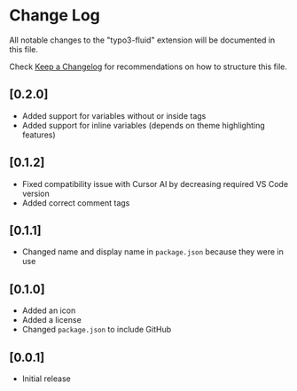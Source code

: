 # Change Log

All notable changes to the "typo3-fluid" extension will be documented in this file.

Check [Keep a Changelog](http://keepachangelog.com/) for recommendations on how to structure this file.

## [0.2.0]

- Added support for variables without or inside tags
- Added support for inline variables (depends on theme highlighting features)

## [0.1.2]

- Fixed compatibility issue with Cursor AI by decreasing required VS Code version
- Added correct comment tags

## [0.1.1]

- Changed name and display name in `package.json` because they were in use

## [0.1.0]

- Added an icon
- Added a license
- Changed `package.json` to include GitHub

## [0.0.1]

- Initial release

